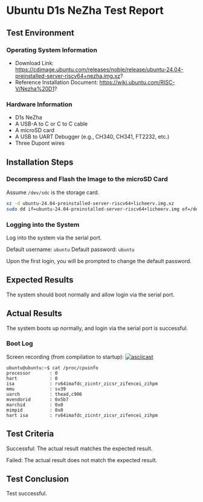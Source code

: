# Ubuntu D1s NeZha Test Report

## Test Environment

### Operating System Information

- Download Link: https://cdimage.ubuntu.com/releases/noble/release/ubuntu-24.04-preinstalled-server-riscv64+nezha.img.xz?
- Reference Installation Document: https://wiki.ubuntu.com/RISC-V/Nezha%20D1?

### Hardware Information

- D1s NeZha
- A USB-A to C or C to C cable
- A microSD card
- A USB to UART Debugger (e.g., CH340, CH341, FT2232, etc.)
- Three Dupont wires

## Installation Steps

### Decompress and Flash the Image to the microSD Card

Assume `/dev/sdc` is the storage card.

```bash
xz -d ubuntu-24.04-preinstalled-server-riscv64+licheerv.img.xz
sudo dd if=ubuntu-24.04-preinstalled-server-riscv64+licheerv.img of=/dev/sdc bs=1m status=progress
```

### Logging into the System

Log into the system via the serial port.

Default username: `ubuntu`
Default password: `ubuntu`

Upon the first login, you will be prompted to change the default password.

## Expected Results

The system should boot normally and allow login via the serial port.

## Actual Results

The system boots up normally, and login via the serial port is successful.

### Boot Log

Screen recording (from compilation to startup):
[![asciicast](https://asciinema.org/a/gPmHuofP650Kl9mTp8xLk1tod.svg)](https://asciinema.org/a/gPmHuofP650Kl9mTp8xLk1tod)

```log
ubuntu@ubuntu:~$ cat /proc/cpuinfo                                              processor       : 0                                                             hart            : 0                                                             isa             : rv64imafdc_zicntr_zicsr_zifencei_zihpm                        mmu             : sv39                                                          uarch           : thead,c906                                                    mvendorid       : 0x5b7                                                         marchid         : 0x0                                                           mimpid          : 0x0                                                           hart isa        : rv64imafdc_zicntr_zicsr_zifencei_zihpm
```

## Test Criteria

Successful: The actual result matches the expected result.

Failed: The actual result does not match the expected result.

## Test Conclusion

Test successful.

